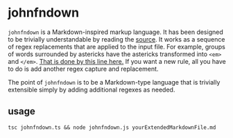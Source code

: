 # johnfndown

`johnfndown` is a Markdown-inspired markup language. It has been designed to be trivially understandable by reading the [source](johnfndown.ts). It works as a sequence of regex replacements that are applied to the input file. For example, groups of words surrounded by astericks have the astericks transformed into `<em>` and `</em>`. [That is done by this line here.](https://github.com/johnfn/johnfndown/blob/master/johnfndown.ts#L17) If you want a new rule, all you have to do is add another regex capture and replacement.

The point of `johnfndown` is to be a Markdown-type language that is trivially extensible simply by adding additional regexes as needed. 

## usage

`tsc johnfndown.ts && node johnfndown.js yourExtendedMarkdownFile.md`
